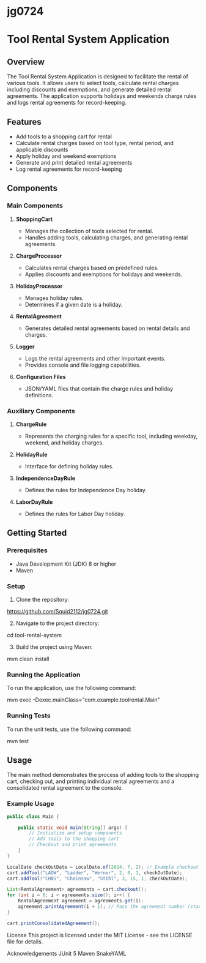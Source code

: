 # jg0724

# Tool Rental System Application

## Overview

The Tool Rental System Application is designed to facilitate the rental of various tools. It allows users to select tools, calculate rental charges including discounts and exemptions, and generate detailed rental agreements. The application supports holidays and weekends charge rules and logs rental agreements for record-keeping.

## Features

- Add tools to a shopping cart for rental
- Calculate rental charges based on tool type, rental period, and applicable discounts
- Apply holiday and weekend exemptions
- Generate and print detailed rental agreements
- Log rental agreements for record-keeping

## Components

### Main Components

1. **ShoppingCart**
   - Manages the collection of tools selected for rental.
   - Handles adding tools, calculating charges, and generating rental agreements.

2. **ChargeProcessor**
   - Calculates rental charges based on predefined rules.
   - Applies discounts and exemptions for holidays and weekends.

3. **HolidayProcessor**
   - Manages holiday rules.
   - Determines if a given date is a holiday.

4. **RentalAgreement**
   - Generates detailed rental agreements based on rental details and charges.

5. **Logger**
   - Logs the rental agreements and other important events.
   - Provides console and file logging capabilities.

6. **Configuration Files**
   - JSON/YAML files that contain the charge rules and holiday definitions.

### Auxiliary Components

1. **ChargeRule**
   - Represents the charging rules for a specific tool, including weekday, weekend, and holiday charges.

2. **HolidayRule**
   - Interface for defining holiday rules.

3. **IndependenceDayRule**
   - Defines the rules for Independence Day holiday.

4. **LaborDayRule**
   - Defines the rules for Labor Day holiday.


## Getting Started

### Prerequisites

- Java Development Kit (JDK) 8 or higher
- Maven

### Setup

1. Clone the repository:

  https://github.com/Squid2112/jg0724.git

2. Navigate to the project directory:

  cd tool-rental-system

3. Build the project using Maven:

  mvn clean install


### Running the Application

To run the application, use the following command:

  mvn exec -Dexec.mainClass="com.example.toolrental.Main"


### Running Tests

To run the unit tests, use the following command:

  mvn test


## Usage

The main method demonstrates the process of adding tools to the shopping cart, checking out, and printing individual rental agreements and a consolidated rental agreement to the console.

### Example Usage

```java
public class Main {

    public static void main(String[] args) {
        // Initialize and setup components
        // Add tools to the shopping cart
        // Checkout and print agreements
    }
}

LocalDate checkOutDate = LocalDate.of(2024, 7, 2); // Example checkout date
cart.addTool("LADW", "Ladder", "Werner", 2, 0, 1, checkOutDate);
cart.addTool("CHNS", "Chainsaw", "Stihl", 3, 15, 1, checkOutDate);

List<RentalAgreement> agreements = cart.checkout();
for (int i = 0; i < agreements.size(); i++) {
    RentalAgreement agreement = agreements.get(i);
    agreement.printAgreement(i + 1); // Pass the agreement number (starting from 1)
}

cart.printConsolidatedAgreement();
```

License
This project is licensed under the MIT License - see the LICENSE file for details.

Acknowledgements
JUnit 5
Maven
SnakeYAML
